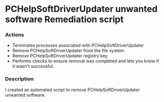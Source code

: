 # PCHelpSoftDriverUpdater unwanted software Remediation script

### Actions
- Terminates processes associated with PCHelpSoftDriverUpdater
- Remove PCHelpSoftDriverUpdater from the file system.
- Remove PCHelpSoftDriverUpdater registry key.
- Performs checks to ensure removal was completed and lets you know if it wasn't successful.

### Description

I created an automated script to remove PCHelpSoftDriverUpdater unwanted software.
